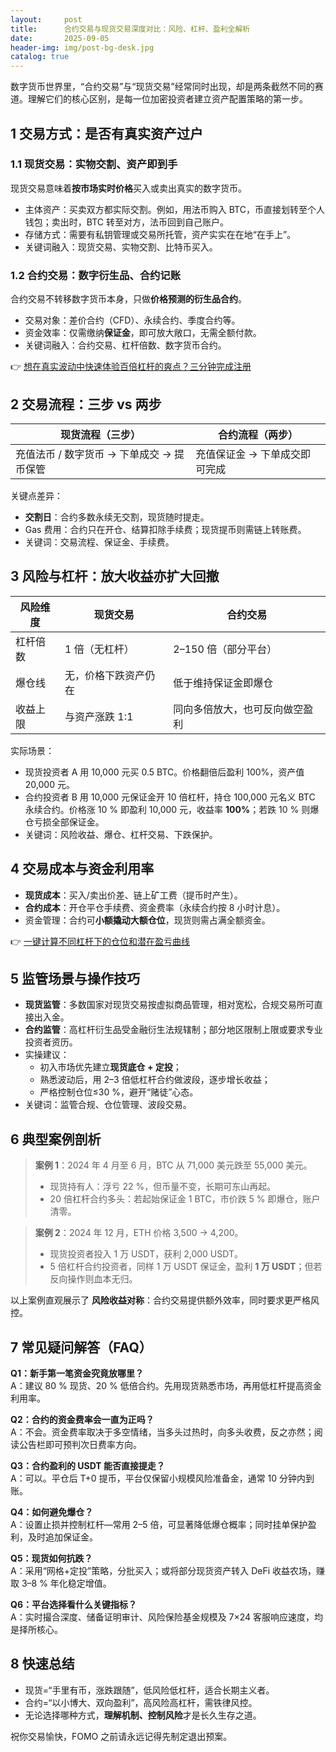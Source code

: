 ```yaml
---
layout:     post
title:      合约交易与现货交易深度对比：风险、杠杆、盈利全解析
date:       2025-09-05
header-img: img/post-bg-desk.jpg
catalog: true
---
```


数字货币世界里，“合约交易”与“现货交易”经常同时出现，却是两条截然不同的赛道。理解它们的核心区别，是每一位加密投资者建立资产配置策略的第一步。

## 1 交易方式：是否有真实资产过户

### 1.1 现货交易：实物交割、资产即到手

现货交易意味着**按市场实时价格**买入或卖出真实的数字货币。  
- 主体资产：买卖双方都实际交割。例如，用法币购入 BTC，币直接划转至个人钱包；卖出时，BTC 转至对方，法币回到自己账户。  
- 存储方式：需要有私钥管理或交易所托管，资产实实在在地“在手上”。  
- 关键词融入：现货交易、实物交割、比特币买入。

### 1.2 合约交易：数字衍生品、合约记账

合约交易不转移数字货币本身，只做**价格预测的衍生品合约**。  
- 交易对象：差价合约（CFD）、永续合约、季度合约等。  
- 资金效率：仅需缴纳**保证金**，即可放大敞口，无需全额付款。  
- 关键词融入：合约交易、杠杆倍数、数字货币合约。

👉 [想在真实波动中快速体验百倍杠杆的爽点？三分钟完成注册](https://okxdog.com/)

## 2 交易流程：三步 vs 两步

| 现货流程（三步） | 合约流程（两步） |
|------------------|------------------|
| 充值法币 / 数字货币 → 下单成交 → 提币保管 | 充值保证金 → 下单成交即可完成 |

关键点差异：  
- **交割日**：合约多数永续无交割，现货随时提走。  
- Gas 费用：合约只在开仓、结算扣除手续费；现货提币则需链上转账费。  
- 关键词：交易流程、保证金、手续费。

## 3 风险与杠杆：放大收益亦扩大回撤

| 风险维度 | 现货交易 | 合约交易 |
|----------|----------|----------|
| 杠杆倍数 | 1 倍（无杠杆） | 2–150 倍（部分平台） |
| 爆仓线 | 无，价格下跌资产仍在 | 低于维持保证金即爆仓 |
| 收益上限 | 与资产涨跌 1:1 | 同向多倍放大，也可反向做空盈利 |

实际场景：  
- 现货投资者 A 用 10,000 元买 0.5 BTC。价格翻倍后盈利 100%，资产值 20,000 元。  
- 合约投资者 B 用 10,000 元保证金开 10 倍杠杆，持仓 100,000 元名义 BTC 永续合约。价格涨 10 % 即盈利 10,000 元，收益率 **100%**；若跌 10 % 则爆仓亏损全部保证金。  
- 关键词：风险收益、爆仓、杠杆交易、下跌保护。

## 4 交易成本与资金利用率

- **现货成本**：买入/卖出价差、链上矿工费（提币时产生）。  
- **合约成本**：开仓平仓手续费、资金费率（永续合约按 8 小时计息）。  
- 资金管理：合约可**小额撬动大额仓位**，现货则需占满全额资金。

👉 [一键计算不同杠杆下的仓位和潜在盈亏曲线](https://okxdog.com/)

## 5 监管场景与操作技巧

- **现货监管**：多数国家对现货交易按虚拟商品管理，相对宽松，合规交易所可直接出入金。  
- **合约监管**：高杠杆衍生品受金融衍生法规辖制；部分地区限制上限或要求专业投资者资历。  
- 实操建议：  
  - 初入市场优先建立**现货底仓 + 定投**；  
  - 熟悉波动后，用 2–3 倍低杠杆合约做波段，逐步增长收益；  
  - 严格控制仓位≤30 %，避开“赌徒”心态。  
- 关键词：监管合规、仓位管理、波段交易。

## 6 典型案例剖析

> **案例 1**：2024 年 4 月至 6 月，BTC 从 71,000 美元跌至 55,000 美元。  
> - 现货持有人：浮亏 22 %，但币量不变，长期可东山再起。  
> - 20 倍杠杆合约多头：若起始保证金 1 BTC，市价跌 5 % 即爆仓，账户清零。

> **案例 2**：2024 年 12 月，ETH 价格 3,500 → 4,200。  
> - 现货投资者投入 1 万 USDT，获利 2,000 USDT。  
> - 5 倍杠杆合约投资者，同样 1 万 USDT 保证金，盈利 **1 万 USDT**；但若反向操作则血本无归。

以上案例直观展示了 **风险收益对称**：合约交易提供额外效率，同时要求更严格风控。

## 7 常见疑问解答（FAQ）

**Q1：新手第一笔资金究竟放哪里？**  
A：建议 80 % 现货、20 % 低倍合约。先用现货熟悉市场，再用低杠杆提高资金利用率。

**Q2：合约的资金费率会一直为正吗？**  
A：不会。资金费率取决于多空情绪，当多头过热时，向多头收费，反之亦然；阅读公告栏即可预判次日费率方向。

**Q3：合约盈利的 USDT 能否直接提走？**  
A：可以。平仓后 T+0 提币，平台仅保留小规模风险准备金，通常 10 分钟内到账。

**Q4：如何避免爆仓？**  
A：设置止损并控制杠杆—常用 2–5 倍，可显著降低爆仓概率；同时挂单保护盈利，及时追加保证金。

**Q5：现货如何抗跌？**  
A：采用“网格+定投”策略，分批买入；或将部分现货资产转入 DeFi 收益农场，赚取 3–8 % 年化稳定增值。

**Q6：平台选择看什么关键指标？**  
A：实时撮合深度、储备证明审计、风险保险基金规模及 7×24 客服响应速度，均是择所核心。

## 8 快速总结

- 现货=“手里有币，涨跌跟随”，低风险低杠杆，适合长期主义者。  
- 合约=“以小博大、双向盈利”，高风险高杠杆，需铁律风控。  
- 无论选择哪种方式，**理解机制、控制风险**才是长久生存之道。

祝你交易愉快，FOMO 之前请永远记得先制定退出预案。